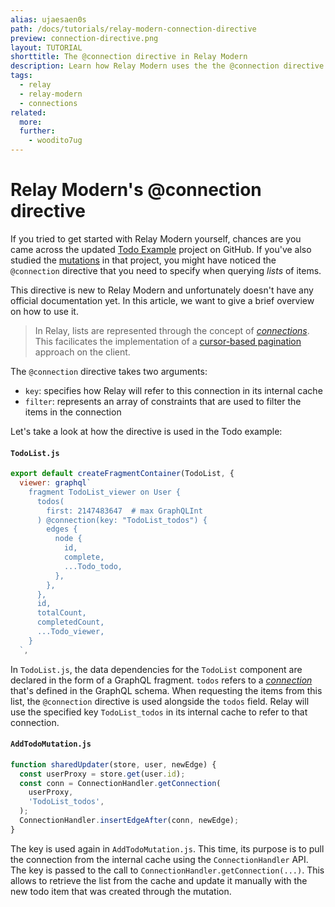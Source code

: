 ```yaml
---
alias: ujaesaen0s
path: /docs/tutorials/relay-modern-connection-directive
preview: connection-directive.png
layout: TUTORIAL
shorttitle: The @connection directive in Relay Modern 
description: Learn how Relay Modern uses the the @connection directive to refer to a list of items in the internal cache.
tags:
  - relay
  - relay-modern
  - connections
related:
  more: 
  further:
    - woodito7ug
---
```



# Relay Modern's @connection directive

If you tried to get started with Relay Modern yourself, chances are you came across the updated [Todo Example](https://github.com/relayjs/relay-examples/tree/master/todo-modern) project on GitHub. If you've also studied the [mutations](https://github.com/relayjs/relay-examples/tree/master/todo-modern) in that project, you might have noticed the `@connection` directive that you need to specify when querying *lists* of items.

This directive is new to Relay Modern and unfortunately doesn't have any official documentation yet. In this article, we want to give a brief overview on how to use it.

> In Relay, lists are represented through the concept of [_connections_](https://facebook.github.io/relay/docs/graphql-connections.html). This facilicates the implementation of a [cursor-based pagination](https://facebook.github.io/relay/graphql/connections.htm) approach on the client.

The `@connection` directive takes two arguments:

- `key`: specifies how Relay will refer to this connection in its internal cache
- `filter`: represents an array of constraints that are used to filter the items in the connection

Let's take a look at how the directive is used in the Todo example:

#### `TodoList.js`

```js
export default createFragmentContainer(TodoList, {
  viewer: graphql`
    fragment TodoList_viewer on User {
      todos(
        first: 2147483647  # max GraphQLInt
      ) @connection(key: "TodoList_todos") {
        edges {
          node {
            id,
            complete,
            ...Todo_todo,
          },
        },
      },
      id,
      totalCount,
      completedCount,
      ...Todo_viewer,
    }
  `,
```

In `TodoList.js`, the data dependencies for the `TodoList` component are declared in the form of a GraphQL fragment. `todos` refers to a [_connection_](https://github.com/relayjs/relay-examples/blob/master/todo-modern/data/schema.graphql#L135) that's defined in the GraphQL schema. When requesting the items from this list, the `@connection` directive is used alongside the `todos` field. Relay will use the specified key `TodoList_todos` in its internal cache to refer to that connection.

#### `AddTodoMutation.js`

```js
function sharedUpdater(store, user, newEdge) {
  const userProxy = store.get(user.id);
  const conn = ConnectionHandler.getConnection(
    userProxy,
    'TodoList_todos',
  );
  ConnectionHandler.insertEdgeAfter(conn, newEdge);
}
``` 

The key is used again in `AddTodoMutation.js`. This time, its purpose is to pull the connection from the internal cache using the `ConnectionHandler` API. The key is passed to the call to `ConnectionHandler.getConnection(...)`. This allows to retrieve the list from the cache and update it manually with the new todo item that was created through the mutation.
